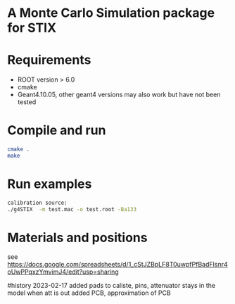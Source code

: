 # A Monte Carlo Simulation package for STIX


# Requirements
- ROOT version > 6.0
- cmake
- Geant4.10.05, other geant4 versions may also work but have not been tested
# Compile and run
```sh
cmake .
make
```
# Run examples
```sh
calibration source:
./g4STIX  -m test.mac -o test.root -Ba133
```
# Materials and positions 
see https://docs.google.com/spreadsheets/d/1_cStJZBpLF8T0uwpfPfBadFIsnr4oUwPPqxzYmvimJ4/edit?usp=sharing



#history
2023-02-17
  added pads to caliste, pins, 
  attenuator stays in the model when att is out
  added PCB, approximation of PCB


